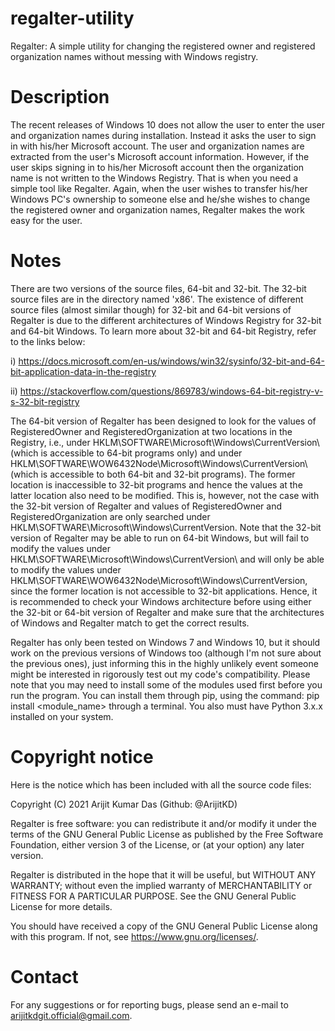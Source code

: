 # regalter-utility

Regalter: A simple utility for changing the registered owner and registered organization names without messing with Windows registry.

# Description
The recent releases of Windows 10 does not allow the user to enter the user and organization names during installation. Instead it
asks the user to sign in with his/her Microsoft account. The user and organization names are extracted from the user's Microsoft
account information. However, if the user skips signing in to his/her Microsoft account then the organization name is not written
to the Windows Registry. That is when you need a simple tool like Regalter. Again, when the user wishes to transfer his/her Windows
PC's ownership to someone else and he/she wishes to change the registered owner and organization names, Regalter makes the work easy
for the user.

# Notes
There are two versions of the source files, 64-bit and 32-bit. The 32-bit source files are in the directory named 'x86'. The
existence of different source files (almost similar though) for 32-bit and 64-bit versions of Regalter is due to the different architectures
of Windows Registry for 32-bit and 64-bit Windows. To learn more about 32-bit and 64-bit Registry, refer to the links below:

i)  https://docs.microsoft.com/en-us/windows/win32/sysinfo/32-bit-and-64-bit-application-data-in-the-registry

ii) https://stackoverflow.com/questions/869783/windows-64-bit-registry-v-s-32-bit-registry

The 64-bit version of Regalter has been designed to look for the values of RegisteredOwner and RegisteredOrganization at two locations
in the Registry, i.e., under HKLM\SOFTWARE\Microsoft\Windows\CurrentVersion\ (which is accessible to 64-bit programs only) and under
HKLM\SOFTWARE\WOW6432Node\Microsoft\Windows\CurrentVersion\ (which is accessible to both 64-bit and 32-bit programs). The former
location is inaccessible to 32-bit programs and hence the values at the latter location also need to be modified. This is, however,
not the case with the 32-bit version of Regalter and values of RegisteredOwner and RegisteredOrganization are only searched under
HKLM\SOFTWARE\Microsoft\Windows\CurrentVersion\. Note that the 32-bit version of Regalter may be able to run on 64-bit Windows, but
will fail to modify the values under HKLM\SOFTWARE\Microsoft\Windows\CurrentVersion\ and will only be able to modify the values under
HKLM\SOFTWARE\WOW6432Node\Microsoft\Windows\CurrentVersion\, since the former location is not accessible to 32-bit applications. Hence,
it is recommended to check your Windows architecture before using either the 32-bit or 64-bit version of Regalter and make sure that
the architectures of Windows and Regalter match to get the correct results.

Regalter has only been tested on Windows 7 and Windows 10, but it should work on the previous versions of Windows too (although I'm
not sure about the previous ones), just informing this in the highly unlikely event someone might be interested in rigorously test
out my code's compatibility. Please note that you may need to install some of the modules used first before you run the program. You
can install them through pip, using the command: pip install <module_name> through a terminal. You also must have Python 3.x.x
installed on your system.

# Copyright notice
Here is the notice which has been included with all the source code files:

Copyright (C) 2021 Arijit Kumar Das (Github: @ArijitKD)

Regalter is free software: you can redistribute it and/or modify
it under the terms of the GNU General Public License as published by
the Free Software Foundation, either version 3 of the License, or
(at your option) any later version.

Regalter is distributed in the hope that it will be useful,
but WITHOUT ANY WARRANTY; without even the implied warranty of
MERCHANTABILITY or FITNESS FOR A PARTICULAR PURPOSE.  See the
GNU General Public License for more details.

You should have received a copy of the GNU General Public License
along with this program.  If not, see <https://www.gnu.org/licenses/>.

# Contact
For any suggestions or for reporting bugs, please send an e-mail to arijitkdgit.official@gmail.com.
